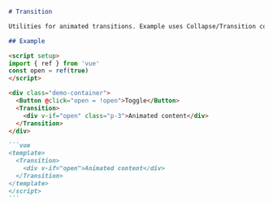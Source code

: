 ````markdown
# Transition

Utilities for animated transitions. Example uses Collapse/Transition components.

## Example

<script setup>
import { ref } from 'vue'
const open = ref(true)
</script>

<div class="demo-container">
  <Button @click="open = !open">Toggle</Button>
  <Transition>
    <div v-if="open" class="p-3">Animated content</div>
  </Transition>
</div>

```vue
<template>
  <Transition>
    <div v-if="open">Animated content</div>
  </Transition>
</template>
</script>
```
````
